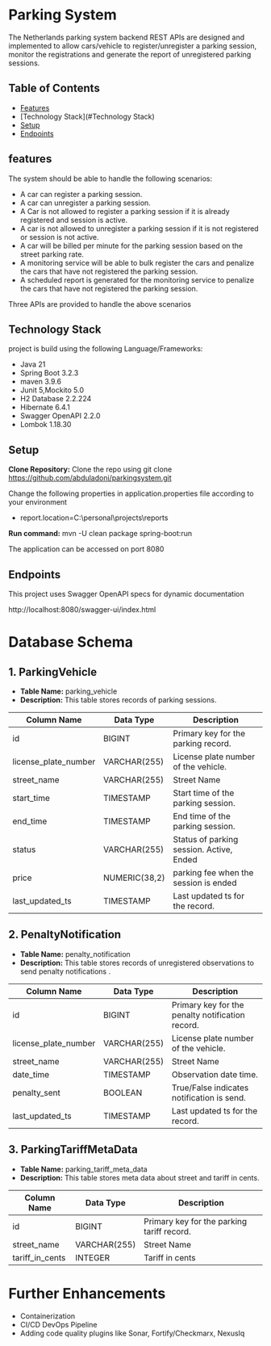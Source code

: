 # Parking System
The Netherlands parking system backend REST APIs are designed and implemented to allow
cars/vehicle to register/unregister a parking session, monitor the registrations and generate the report of unregistered parking sessions.

## Table of Contents
- [Features](#features)
- [Technology Stack](#Technology Stack)
- [Setup](#setup)
- [Endpoints](#endpoints)

## features
The system should be able to handle the following scenarios:
- A car can register a parking session.
- A car can unregister a parking session.
- A Car is not allowed to register a parking session if it is already registered and session is active.
- A car is not allowed to unregister a parking session if it is not registered or session is not active.
- A car will be billed per minute for the parking session based on the street parking rate.
- A monitoring service will be able to bulk register the cars and penalize the cars that have not registered the parking session.
- A scheduled report is generated for the monitoring service to penalize the cars that have not registered the parking session.

Three APIs are provided to handle the above scenarios

## Technology Stack
project is build using the following Language/Frameworks:
- Java              21
- Spring Boot       3.2.3
- maven             3.9.6
- Junit 5,Mockito   5.0
- H2 Database       2.2.224
- Hibernate         6.4.1
- Swagger OpenAPI   2.2.0
- Lombok            1.18.30

## Setup
**Clone Repository:** Clone the repo using 
git clone https://github.com/abduladoni/parkingsystem.git

Change the following properties in application.properties file according to your environment
- report.location=C:\\personal\\projects\\reports

**Run command:**
mvn -U clean package spring-boot:run

The application can be accessed on port 8080

## Endpoints
This project uses Swagger OpenAPI specs for dynamic documentation

http://localhost:8080/swagger-ui/index.html

# Database Schema

## 1. ParkingVehicle

- **Table Name:** parking_vehicle
- **Description:** This table stores records of parking sessions.

| Column Name          | Data Type     | Description                              |
|----------------------|---------------|------------------------------------------|
| id                   | BIGINT        | Primary key for the parking record.      |
| license_plate_number | VARCHAR(255)  | License plate number of the vehicle.     |
| street_name          | VARCHAR(255)  | Street Name                              |
| start_time           | TIMESTAMP     | Start time of the parking session.       |
| end_time             | TIMESTAMP     | End time of the parking session.         |
| status               | VARCHAR(255)  | Status of parking session. Active, Ended |
| price                | NUMERIC(38,2) | parking fee when the session is ended    |
| last_updated_ts      | TIMESTAMP     | Last updated ts for the record.          |

## 2. PenaltyNotification

- **Table Name:** penalty_notification
- **Description:** This table stores records of unregistered observations to send penalty notifications .

| Column Name          | Data Type     | Description                                      |
|----------------------|---------------|--------------------------------------------------|
| id                   | BIGINT        | Primary key for the penalty notification record. |
| license_plate_number | VARCHAR(255)  | License plate number of the vehicle.             |
| street_name          | VARCHAR(255)  | Street Name                                      |
| date_time            | TIMESTAMP     | Observation date time.                           |
| penalty_sent         | BOOLEAN       | True/False indicates notification is send.       |
| last_updated_ts      | TIMESTAMP     | Last updated ts for the record.                |

## 3. ParkingTariffMetaData

- **Table Name:** parking_tariff_meta_data
- **Description:** This table stores meta data about street and tariff in cents.

| Column Name          | Data Type    | Description                                 |
|----------------------|--------------|---------------------------------------------|
| id                   | BIGINT       | Primary key for the parking tariff  record. |
| street_name          | VARCHAR(255) | Street Name                                 |
| tariff_in_cents      | INTEGER      | Tariff in cents                             |

# Further Enhancements
- Containerization
- CI/CD DevOps Pipeline
- Adding code quality plugins like Sonar, Fortify/Checkmarx, NexusIq 


